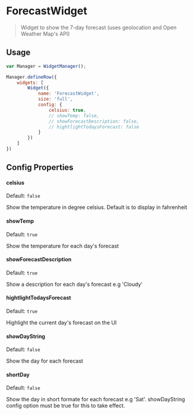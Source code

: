 # ForecastWidget

> Widget to show the 7-day forecast (uses geolocation and Open Weather Map's API)

## Usage

```js
var Manager = WidgetManager();

Manager.defineRow({
    widgets: [
        Widget({
            name: 'ForecastWidget',
            size: 'full',
            config: {
                celsius: true,
                // showTemp: false,
                // showForecastDescription: false,
                // hightlightTodaysForecast: false
            }
        })
    ]
})
```

## Config Properties

#### celsius
Default: `false`

Show the temperature in degree celsius. Default is to display in fahrenheit

#### showTemp
Default: `true`

Show the temperature for each day's forecast

#### showForecastDescription
Default: `true`

Show a description for each day's forecast e.g 'Cloudy'

#### hightlightTodaysForecast
Default: `true`

Highlight the current day's forecast on the UI

#### showDayString
Default: `false`

Show the day for each forecast

#### shortDay
Default: `false`

Show the day in short formate for each forecast e.g 'Sat'. showDayString config option must be true for this to take effect.
